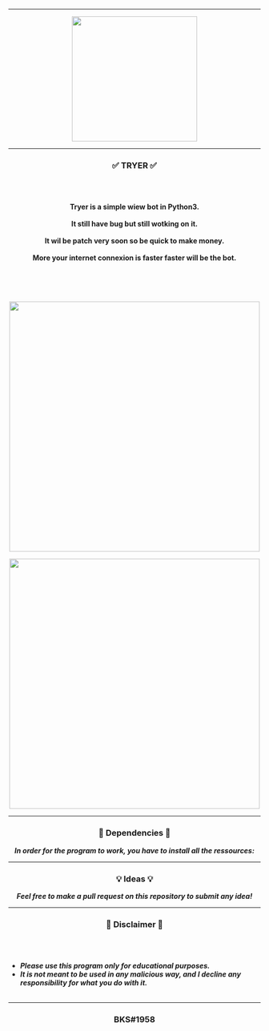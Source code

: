 -----

<p align="center">
<img src="https://user-images.githubusercontent.com/94129991/194122164-988d382d-5a52-4b6f-a1a6-734e1c40e1ed.png", width="250", height="250">
</p>

-----

### <p align="center">✅ TRYER ✅</p>

<br><br>
<p align="center">
<strong>
Tryer is a simple wiew bot in Python3.
<br><br>
It still have bug but still wotking on it.
<br><br>
It wil be patch very soon so be quick to make money.
<br><br>
More your internet connexion is faster faster will be the bot.
<br><br><br>
</strong>
</p>
<br>
<p align="center">
<img src="https://user-images.githubusercontent.com/94129991/194122497-0b58e0d6-e212-4d3d-b5a1-e7316d967db2.png", width="500", height="500">
</p>

<p align="center">
<img src="https://user-images.githubusercontent.com/94129991/194122778-2e0af82a-8559-4730-bb66-db4938f19352.png", width="500", height="500">
</p>

-----

### <p align="center">📀 Dependencies 📀</p>

<p align="center"><strong><i>In order for the program to work, you have to install all the ressources: </i></strong</p>

-----

### <p align="center">💡 Ideas 💡</p>

<p align="center"><strong><i>Feel free to make a pull request on this repository to submit any idea!</i></strong</p>

-----

### <p align="center">📌 Disclaimer 📌</p>

<br><br>
* ***Please use this program only for educational purposes.***
* ***It is not meant to be used in any malicious way, and I decline any responsibility for what you do with it.***
<br><br>

-----

### <p align="center">BKS#1958</p>
